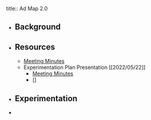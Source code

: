 title:: Ad Map 2.0

- ## Background
- ## Resources
	- [Meeting Minutes](https://docs.google.com/document/d/16cY0x-6n8Vi1UgO-2M2H2diVFVppRjgogOUS3Z8recg/edit#)
	- Experimentation Plan Presentation [[2022/05/22]]
		- [Meeting Minutes](https://docs.google.com/document/d/16cY0x-6n8Vi1UgO-2M2H2diVFVppRjgogOUS3Z8recg/edit#heading=h.b4hj2srfj5ew)
		- []
- ## Experimentation
-